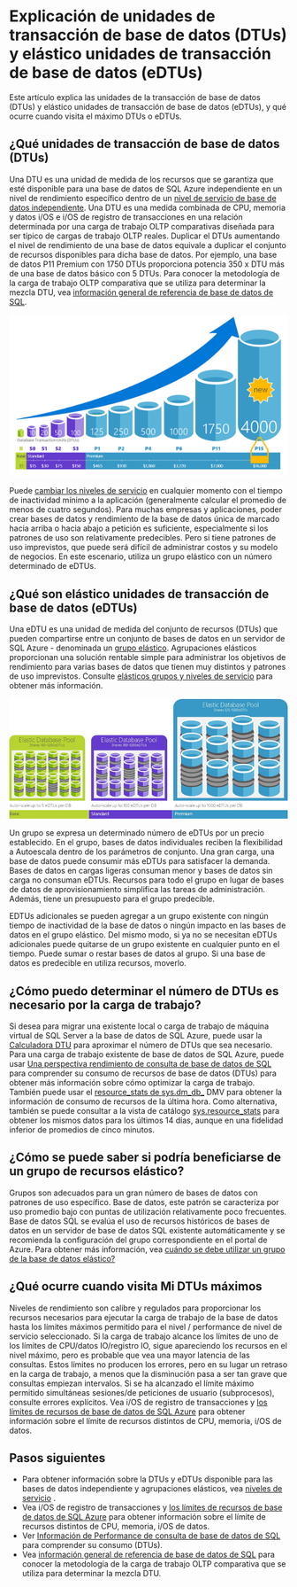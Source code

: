 <properties
    pageTitle="Base de datos SQL: ¿Qué es una DTU? | Microsoft Azure"
    description="Comprender qué una base de datos de SQL de Azure es de unidad de transacción."
    keywords="Opciones de base de datos, el rendimiento de la base de datos"
    services="sql-database"
    documentationCenter=""
    authors="CarlRabeler"
    manager="jhubbard"
    editor="CarlRabeler"/>

<tags
    ms.service="sql-database"
    ms.devlang="na"
    ms.topic="get-started-article"
    ms.tgt_pltfrm="na"
    ms.workload="NA"
    ms.date="09/06/2016"
    ms.author="carlrab"/>

# <a name="explaining-database-transaction-units-dtus-and-elastic-database-transaction-units-edtus"></a>Explicación de unidades de transacción de base de datos (DTUs) y elástico unidades de transacción de base de datos (eDTUs)

Este artículo explica las unidades de la transacción de base de datos (DTUs) y elástico unidades de transacción de base de datos (eDTUs), y qué ocurre cuando visita el máximo DTUs o eDTUs.  

## <a name="what-are-database-transaction-units-dtus"></a>¿Qué unidades de transacción de base de datos (DTUs)

Una DTU es una unidad de medida de los recursos que se garantiza que esté disponible para una base de datos de SQL Azure independiente en un nivel de rendimiento específico dentro de un [nivel de servicio de base de datos independiente](sql-database-service-tiers.md#standalone-database-service-tiers-and-performance-levels). Una DTU es una medida combinada de CPU, memoria y datos i/OS e i/OS de registro de transacciones en una relación determinada por una carga de trabajo OLTP comparativas diseñada para ser típico de cargas de trabajo OLTP reales. Duplicar el DTUs aumentando el nivel de rendimiento de una base de datos equivale a duplicar el conjunto de recursos disponibles para dicha base de datos. Por ejemplo, una base de datos P11 Premium con 1750 DTUs proporciona potencia 350 x DTU más de una base de datos básico con 5 DTUs. Para conocer la metodología de la carga de trabajo OLTP comparativa que se utiliza para determinar la mezcla DTU, vea [información general de referencia de base de datos de SQL](sql-database-benchmark-overview.md).

![Introducción a la base de datos SQL: solo DTUs de base de datos por nivel y nivel](./media/sql-database-what-is-a-dtu/single_db_dtus.png)

Puede [cambiar los niveles de servicio](sql-database-scale-up.md) en cualquier momento con el tiempo de inactividad mínimo a la aplicación (generalmente calcular el promedio de menos de cuatro segundos). Para muchas empresas y aplicaciones, poder crear bases de datos y rendimiento de la base de datos única de marcado hacia arriba o hacia abajo a petición es suficiente, especialmente si los patrones de uso son relativamente predecibles. Pero si tiene patrones de uso imprevistos, que puede será difícil de administrar costos y su modelo de negocios. En este escenario, utiliza un grupo elástico con un número determinado de eDTUs.

## <a name="what-are-elastic-database-transaction-units-edtus"></a>¿Qué son elástico unidades de transacción de base de datos (eDTUs)

Una eDTU es una unidad de medida del conjunto de recursos (DTUs) que pueden compartirse entre un conjunto de bases de datos en un servidor de SQL Azure - denominada un [grupo elástico](sql-database-elastic-pool.png). Agrupaciones elásticos proporcionan una solución rentable simple para administrar los objetivos de rendimiento para varias bases de datos que tienen muy distintos y patrones de uso imprevistos. Consulte [elásticos grupos y niveles de servicio](sql-database-service-tiers.md#elastic-pool-service-tiers-and-performance-in-edtus) para obtener más información.

![Introducción a la base de datos SQL: eDTUs por nivel y nivel](./media/sql-database-what-is-a-dtu/sqldb_elastic_pools.png)

Un grupo se expresa un determinado número de eDTUs por un precio establecido. En el grupo, bases de datos individuales reciben la flexibilidad a Autoescala dentro de los parámetros de conjunto. Una gran carga, una base de datos puede consumir más eDTUs para satisfacer la demanda. Bases de datos en cargas ligeras consuman menor y bases de datos sin carga no consuman eDTUs. Recursos para todo el grupo en lugar de bases de datos de aprovisionamiento simplifica las tareas de administración. Además, tiene un presupuesto para el grupo predecible.

EDTUs adicionales se pueden agregar a un grupo existente con ningún tiempo de inactividad de la base de datos o ningún impacto en las bases de datos en el grupo elástico. Del mismo modo, si ya no se necesitan eDTUs adicionales puede quitarse de un grupo existente en cualquier punto en el tiempo. Puede sumar o restar bases de datos al grupo. Si una base de datos es predecible en utiliza recursos, moverlo.

## <a name="how-can-i-determine-the-number-of-dtus-needed-by-my-workload"></a>¿Cómo puedo determinar el número de DTUs es necesario por la carga de trabajo?

Si desea para migrar una existente local o carga de trabajo de máquina virtual de SQL Server a la base de datos de SQL Azure, puede usar la [Calculadora DTU](http://dtucalculator.azurewebsites.net/) para aproximar el número de DTUs que sea necesario. Para una carga de trabajo existente de base de datos de SQL Azure, puede usar [Una perspectiva rendimiento de consulta de base de datos de SQL](sql-database-query-performance.md) para comprender su consumo de recursos de base de datos (DTUs) para obtener más información sobre cómo optimizar la carga de trabajo. También puede usar el [resource_stats de sys.dm_db_](https://msdn.microsoft.com/library/dn800981.aspx) DMV para obtener la información de consumo de recursos de la última hora. Como alternativa, también se puede consultar a la vista de catálogo [sys.resource_stats](http://msdn.microsoft.com/library/dn269979.aspx) para obtener los mismos datos para los últimos 14 días, aunque en una fidelidad inferior de promedios de cinco minutos.

## <a name="how-do-i-know-if-i-could-benefit-from-an-elastic-pool-of-resources"></a>¿Cómo se puede saber si podría beneficiarse de un grupo de recursos elástico?

Grupos son adecuados para un gran número de bases de datos con patrones de uso específico. Base de datos, este patrón se caracteriza por uso promedio bajo con puntas de utilización relativamente poco frecuentes. Base de datos SQL se evalúa el uso de recursos históricos de bases de datos en un servidor de base de datos SQL existente automáticamente y se recomienda la configuración del grupo correspondiente en el portal de Azure. Para obtener más información, vea [cuándo se debe utilizar un grupo de la base de datos elástico?](sql-database-elastic-pool-guidance.md)

## <a name="what-happens-when-i-hit-my-maximum-dtus"></a>¿Qué ocurre cuando visita Mi DTUs máximos

Niveles de rendimiento son calibre y regulados para proporcionar los recursos necesarios para ejecutar la carga de trabajo de la base de datos hasta los límites máximos permitido para el nivel / performance de nivel de servicio seleccionado. Si la carga de trabajo alcance los límites de uno de los límites de CPU/datos IO/registro IO, sigue apareciendo los recursos en el nivel máximo, pero es probable que vea una mayor latencia de las consultas. Estos límites no producen los errores, pero en su lugar un retraso en la carga de trabajo, a menos que la disminución pasa a ser tan grave que consultas empiezan intervalos. Si se ha alcanzado el límite máximo permitido simultáneas sesiones/de peticiones de usuario (subprocesos), consulte errores explícitos. Vea i/OS de registro de transacciones y [los límites de recursos de base de datos de SQL Azure](sql-database-resource-limits.md) para obtener información sobre el límite de recursos distintos de CPU, memoria, i/OS de datos.

## <a name="next-steps"></a>Pasos siguientes

- Para obtener información sobre la DTUs y eDTUs disponible para las bases de datos independiente y agrupaciones elásticos, vea [niveles de servicio](sql-database-service-tiers.md) .
- Vea i/OS de registro de transacciones y [los límites de recursos de base de datos de SQL Azure](sql-database-resource-limits.md) para obtener información sobre el límite de recursos distintos de CPU, memoria, i/OS de datos.
- Ver [Información de Performance de consulta de base de datos de SQL](sql-database-query-performance.md) para comprender su consumo (DTUs).
- Vea [información general de referencia de base de datos de SQL](sql-database-benchmark-overview.md) para conocer la metodología de la carga de trabajo OLTP comparativa que se utiliza para determinar la mezcla DTU.